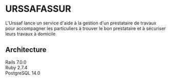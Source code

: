 # URSSAFASSUR

L'Urssaf lance un service d'aide à la gestion d'un prestataire de travaux pour accompagner les particuliers à trouver le bon prestataire et à sécuriser leurs travaux à domicile

## Architecture

  Rails 7.0.0  
  Ruby 2.7.4  
  PostgreSQL 14.0  
